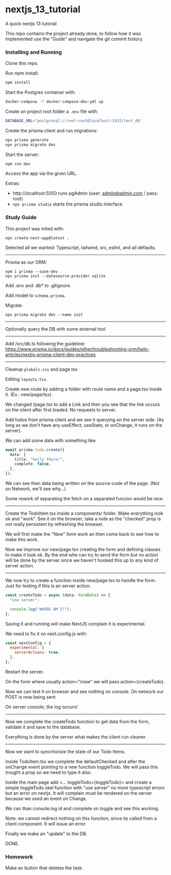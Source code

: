 # nextjs_13_tutorial

A quick nextjs 13 tutorial

This repo contains the project already done, to follow how it was
implemented use the "Guide" and navigate the git commit history.

### Installing and Running

Clone this repo.

Run npm install:

```bash
npm install
```

Start the Postgres container with:
```bash
docker-compose -f docker-compose-dev-yml up
```

Create on project root folder a `.env` file with:

```bash
DATABASE_URL="postgresql://root:root@localhost:5432/test_db"
```

Create the prisma client and run migrations:

```bash
npx prisma generate
npx prisma migrate dev
```

Start the server:

```bash
npm run dev
```

Access the app via the given URL.

Extras:
- http://localhost:5050 runs pgAdmin (user: admin@admin.com / pass: root)
- `npx prisma studio` starts the prisma studio interface

### Study Guide

This project was inited with:

```
npx create-next-app@latest .
```

Selected all we wanted: Typescript, tailwind, src, eslint, and all
defaults.

---

Prisma as our ORM:

```
npm i prisma --save-dev
npx prisma init --datasource-provider sqlite
```

Add .env and .db\* to .gitignore.

Add model to `schema.prisma`.

Migrate:

```
npx prisma migrate dev --name init
```

---

Optionally query the DB with some external tool

---

Add /src/db.ts following the guideline:
https://www.prisma.io/docs/guides/other/troubleshooting-orm/help-articles/nextjs-prisma-client-dev-practices

---

Cleanup `globals.css` and page.tsx

Editing `layouts.tsx`.

Create new route by adding a folder with route name and a page.tsx
inside it. (Ex.: new/page/tsx)

We changed /page.tsx to add a Link and then you see that the link
occurs on the client after first loaded. No requests to server.

Add todos from prisma client and we see it querying on the server
side. (As long as we don't have any useEffect, useState, or onChange,
it runs on the server).

We can add some data with something like:

```ts
await prisma.todo.create({
  data: {
    title: "hello there!",
    complete: false,
  },
});
```

We can see then data being written on the source-code of the page.
(Not on Network, we'll see why...)

Some rework of separating the fetch on a separated funcion would be nice.

---

Create the TodoItem.tsx inside a components/ folder. Make everything look
ok and "work". See it on the browser, take a note as the "checked" prop is
not really persistent by refreshing the browser.

We will first make the "New" form work an then come back to see how to make
this work.

Now we improve our new/page.tsx creating the form and defining classes
to make it look ok. By the end whe can try to send the form but no
action will be done by the server since we haven't hooked this up to
any kind of server action.

---

We now try to create a function inside new/page.tsx to handle the form.
Just for testing if this is an server action.

```ts
const createTodo = async (data: FormData) => {
  "use server";

  console.log("WHERE AM I?");
};
```

Saving it and running will make NextJS complain it is experimental.

We need to fix it on next.config.js with:

```js
const nextConfig = {
  experimental: {
    serverActions: true,
  },
};
```

Restart the server.

On the form where usually action="/new" we will pass
action={createTodo}.

Now we can test it on browser and see nothing on console. On network
our POST is now being sent.

On server console, the log occurs!

---

Now we complete the createTodo function to get data from the form,
validate it and save to the database.

Everything is done by the server what makes the client run cleaner.

---

Now we want to syncrhonize the state of our Todo Items.

Inside TodoItem.tsx we complete the defaultChecked and after the
onChange event pointing to a new function toggleTodo. We will pass
this trought a prop so we need to type it also.

Inside the main page add <... toggleTodo={toggleTodo}> and create a
simple toggleTodo skel function with "use server" no more typescript
errors but an error on nextjs. It will complain <TodoItem> must be
rendered on the server because we used an event on Change.

We can than console.log id and complete on toggle and see this working.

Note: we cannot redirect nothing on this function, since its called
from a client component. It will issue an error.

Finally we make an "update" to the DB.

DONE.

### Homework

Make an button that deletes the task.
